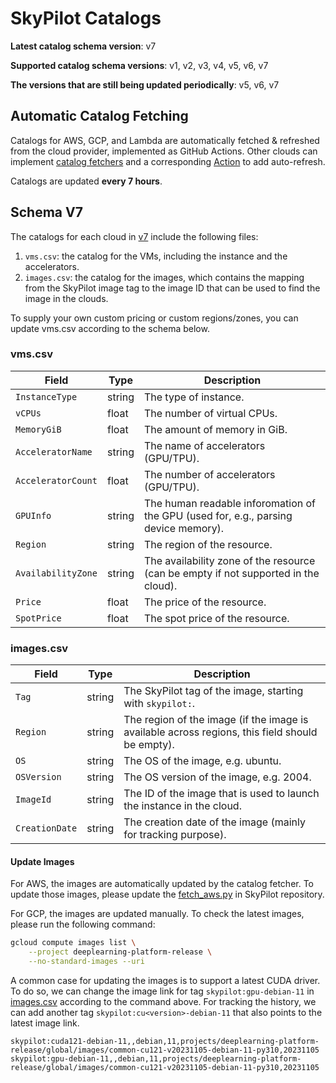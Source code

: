 # SkyPilot Catalogs

**Latest catalog schema version**: v7

**Supported catalog schema versions**: v1, v2, v3, v4, v5, v6, v7

**The versions that are still being updated periodically**: v5, v6, v7

## Automatic Catalog Fetching

Catalogs for AWS, GCP, and Lambda are automatically fetched & refreshed from the cloud provider, implemented as GitHub Actions. Other clouds can implement [catalog fetchers](https://github.com/skypilot-org/skypilot/tree/master/sky/clouds/service_catalog/data_fetchers) and a corresponding [Action](./.github/workflows/) to add auto-refresh.

Catalogs are updated **every 7 hours**.



## Schema V7

The catalogs for each cloud in [v7](./catalogs/v7) include the following files:
1. `vms.csv`: the catalog for the VMs, including the instance and the accelerators.
2. `images.csv`: the catalog for the images, which contains the mapping from the SkyPilot image tag to the image ID that can be used to find the image in the clouds. 

To supply your own custom pricing or custom regions/zones, you can update vms.csv according to the schema below.

### vms.csv

| Field | Type | Description |
| ----- | ---- | ----------- |
| `InstanceType` | string | The type of instance. |
| `vCPUs` | float | The number of virtual CPUs. |
| `MemoryGiB` | float | The amount of memory in GiB. |
| `AcceleratorName` | string | The name of accelerators (GPU/TPU). |
| `AcceleratorCount` | float | The number of accelerators (GPU/TPU). |
| `GPUInfo` | string | The human readable inforomation of the GPU (used for, e.g., parsing device memory). |
| `Region` | string | The region of the resource. |
| `AvailabilityZone` | string | The availability zone of the resource (can be empty if not supported in the cloud). |
| `Price` | float | The price of the resource. |
| `SpotPrice` | float | The spot price of the resource. |

### images.csv
| Field | Type | Description |
| ----- | ---- | ----------- |
| `Tag` | string | The SkyPilot tag of the image, starting with `skypilot:`. |
| `Region` | string | The region of the image (if the image is available across regions, this field should be empty). |
| `OS` | string | The OS of the image, e.g. ubuntu. |
| `OSVersion` | string | The OS version of the image, e.g. 2004. |
| `ImageId` | string | The ID of the image that is used to launch the instance in the cloud. |
| `CreationDate` | string | The creation date of the image (mainly for tracking purpose). |


#### Update Images

For AWS, the images are automatically updated by the catalog fetcher. To update those images, please update the [fetch_aws.py](https://github.com/skypilot-org/skypilot/blob/master/sky/clouds/service_catalog/data_fetchers/fetch_aws.py) in SkyPilot repository.

For GCP, the images are updated manually. To check the latest images, please run the following command:
```bash
gcloud compute images list \
    --project deeplearning-platform-release \
    --no-standard-images --uri 
```
A common case for updating the images is to support a latest CUDA driver. To do so, we can change the image link for tag `skypilot:gpu-debian-11` in [images.csv](./catalogs/v5/gcp/images.csv) according to the command above. For tracking the history, we can add another tag `skypilot:cu<version>-debian-11` that also points to the latest image link.
```csv
skypilot:cuda121-debian-11,,debian,11,projects/deeplearning-platform-release/global/images/common-cu121-v20231105-debian-11-py310,20231105
skypilot:gpu-debian-11,,debian,11,projects/deeplearning-platform-release/global/images/common-cu121-v20231105-debian-11-py310,20231105
```
